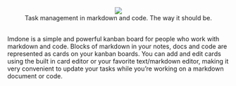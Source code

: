<div align="center">
  <a href="https://imdone.io">
    <img src="https://cloud.githubusercontent.com/assets/233505/20074358/834b497e-a4f5-11e6-9445-344262df3276.png"/>
  </a>

  <br/>
  Task management in markdown and code. The way it should be.
  <br/><br/>
</div>

Imdone is a simple and powerful kanban board for people who work with markdown and code. Blocks of markdown in your notes, docs and code are represented as cards on your kanban boards. You can add and edit cards using the built in card editor or your favorite text/markdown editor, making it very convenient to update your tasks while you’re working on a markdown document or code.



